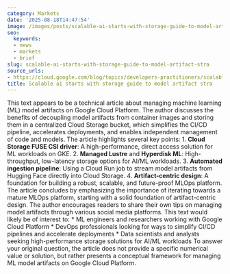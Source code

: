 ```yaml
---
category: Markets
date: '2025-08-18T14:47:54'
image: /images/posts/scalable-ai-starts-with-storage-guide-to-model-artifact-stra.png
seo:
  keywords:
  - news
  - markets
  - brief
slug: scalable-ai-starts-with-storage-guide-to-model-artifact-stra
source_urls:
- https://cloud.google.com/blog/topics/developers-practitioners/scalable-ai-starts-with-storage-guide-to-model-artifact-strategies/
title: Scalable ai starts with storage guide to model artifact stra
---
```


This text appears to be a technical article about managing machine learning (ML) model artifacts on Google Cloud Platform. The author discusses the benefits of decoupling model artifacts from container images and storing them in a centralized Cloud Storage bucket, which simplifies the CI/CD pipeline, accelerates deployments, and enables independent management of code and models.  The article highlights several key points:  1. **Cloud Storage FUSE CSI driver**: A high-performance, direct access solution for ML workloads on GKE. 2. **Managed Lustre** and **Hyperdisk ML**: High-throughput, low-latency storage options for AI/ML workloads. 3. **Automated ingestion pipeline**: Using a Cloud Run job to stream model artifacts from Hugging Face directly into Cloud Storage. 4. **Artifact-centric design**: A foundation for building a robust, scalable, and future-proof MLOps platform.  The article concludes by emphasizing the importance of iterating towards a mature MLOps platform, starting with a solid foundation of artifact-centric design. The author encourages readers to share their own tips on managing model artifacts through various social media platforms.  This text would likely be of interest to:  * ML engineers and researchers working with Google Cloud Platform * DevOps professionals looking for ways to simplify CI/CD pipelines and accelerate deployments * Data scientists and analysts seeking high-performance storage solutions for AI/ML workloads  To answer your original question, the article does not provide a specific numerical value or solution, but rather presents a conceptual framework for managing ML model artifacts on Google Cloud Platform.